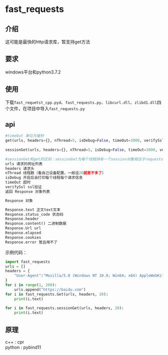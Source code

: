# fast_requests

## 介绍

这可能是最快的http请求库，暂支持get方法

## 要求
windows平台和python3.7.2

## 使用

下载`fast_requetst_cpp.pyd`、`fast_requests.py`、`libcurl.dll`、`zlibd1.dll`四个文件，在项目中导入`fast_requests.py`


## api
```python
#timeOut 单位为毫秒
get(urls, headers={}, nThread=5, isDebug=False, timeOut=3000, verifySsl=True)
    
sessionGet(urls, headers={}, nThread=5, isDebug=False, timeOut=3000, verifySsl=True)
    
#sessionGet和get的区别：sessionGet为每个线程持有一个session对象相当于requests的session，建议使用sessionGet速度更快
urls 请求的网址列表
headers 请求头
nThread 线程数（看自己设备配置，一般设20就差不多了）
isDebug 开启后会打印每个线程每个请求信息
timeOut 超时
verifySsl ssl验证
返回 Response 对象列表

Response 对象

Response.text 正文text文本
Response.status_code 状态码
Response.header 
Response.content() 二进制数据 
Response.Url url 
Response.elapsed 
Response.cookies 
Response.error 暂且用不了
```


示例代码：

```python
import fast_requests
urls = []
headers = {
    "User-Agent":"Mozilla/5.0 (Windows NT 10.0; Win64; x64) AppleWebKit/537.36 (KHTML, like Gecko) Chrome/80.0.3987.163 Safari/537.36"
}
for i in range(1, 200):
    urls.append("https://baidu.com")
for i in fast_requests.Get(urls, headers, 20):
    print(i.text)
    
for i in fast_requests.sessionGet(urls, headers, 20):
    print(i.text)
```
## 原理
c++ : cpr  
python : pybind11
